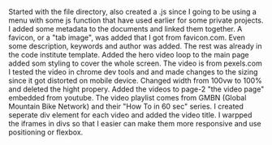 Started with the file directory, also created a .js since I going to be using a menu with some js function that have used earlier for some private projects.
I added some metadata to the documents and linked them together. A favicon, or a "tab image", was added that I got from favicon.com. Even some description, keywords and author was added. The rest was already in the code institute template.
Added the hero video loop to the main page added som styling to cover the whole screen. The video is from pexels.com
I tested the video in chrome dev tools and and made changes to the sizing since it got distorted on mobile device. Changed width from 100vw to 100% and deleted the hight propery.
Added the videos to page-2 "the video page" embedded from youtube. The video playlist comes from GMBN (Global Mountain Bike Network) and their "How To in 60 sec" series. I created seperate div element for each video and added the video title. I warpped the iframes in divs so that I easier can make them more responsive and use positioning or flexbox. 